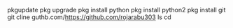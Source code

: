 pkgupdate
pkg upgrade
pkg install python
pkg install python2
pkg install git
git cline guthb.com/https://github.com/rojarabu303
ls 
cd
